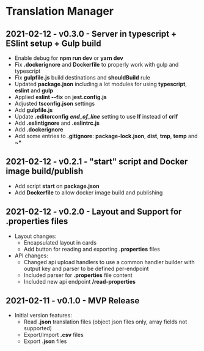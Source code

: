 # Translation Manager

## 2021-02-12 - v0.3.0 - Server in typescript + ESlint setup + Gulp build
* Enable debug for **npm run dev** or **yarn dev**
* Fix **.dockerignore** and **Dockerfile** to properly work with gulp and typescript
* Fix **gulpfile.js** build destinations and **shouldBuild** rule
* Updated **package.json** including a lot modules for using **typescript**, **eslint** and **gulp**
* Applied **eslint --fix** on **jest.config.js**
* Adjusted **tsconfig.json** settings
* Add **gulpfile.js**
* Update **.editorconfig** ***end_of_line*** setting to use **lf** instead of **crlf**
* Add **.eslintignore** and **.eslintrc.js**
* Add **.dockerignore**
* Add some entries to **.gitignore**: **package-lock.json**, **dist**, **tmp**, **temp** and **~\***

## 2021-02-12 - v0.2.1 - "start" script and Docker image build/publish
* Add script **start** on **package.json**
* Add **Dockerfile** to allow docker image build and publishing
## 2021-02-12 - v0.2.0 - Layout and Support for .properties files
* Layout changes:
  * Encapsulated layout in cards
  * Add button for reading and exporting **.properties** files
* API changes:
  * Changed api upload handlers to use a common handler builder with output key and parser to be defined per-endpoint
  * Included parser for **.properties** file content 
  * Included new api endpoint **/read-properties**

## 2021-02-11 - v0.1.0 - MVP Release
* Initial version features:
  * Read **.json** translation files (object json files only, array fields not supported)
  * Export/Import **.csv** files
  * Export **.json** files
